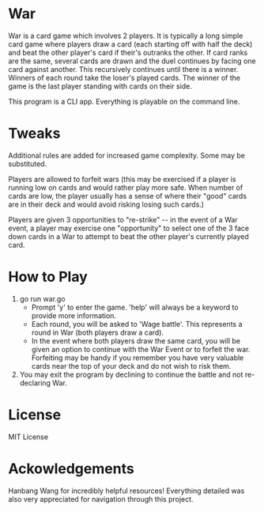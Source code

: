 # War

War is a card game which involves 2 players. It is typically a long simple card game where players draw a card (each starting off with half the deck) and beat the other player's card if their's outranks the other. If card ranks are the same, several cards are drawn and the duel continues by facing one card against another. This recursively continues until there is a winner. Winners of each round take the loser's played cards. The winner of the game is the last player standing with cards on their side. 

This program is a CLI app. Everything is playable on the command line. 

# Tweaks
Additional rules are added for increased game complexity. Some may be substituted.

Players are allowed to forfeit wars (this may be exercised if a player is running low on cards and would rather play more safe. When number of cards are low, the player usually has a sense of where their "good" cards are in their deck and would avoid risking losing such cards.)

Players are given 3 opportunities to "re-strike" -- in the event of a War event, a player may exercise one "opportunity" to select one of the 3 face down cards in a War to attempt to beat the other player's currently played card.

# How to Play

1. go run war.go 
   - Prompt 'y' to enter the game. 'help' will always be a keyword to provide more information. 
   - Each round, you will be asked to 'Wage battle'. This represents a round in War (both players draw a card).
   - In the event where both players draw the same card, you will be given an option to continue with the War Event or to forfeit the war. Forfeiting may be handy if you remember you have very valuable cards near the top of your deck and do not wish to risk them. 
2. You may exit the program by declining to continue the battle and not re-declaring War. 

# License 
MIT License

# Ackowledgements

Hanbang Wang for incredibly helpful resources! Everything detailed was also very appreciated for navigation through this project. 